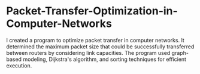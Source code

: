 # Packet-Transfer-Optimization-in-Computer-Networks
 I created a program to optimize packet transfer in computer networks. It determined the maximum packet size that could be successfully transferred between routers by considering link capacities. The program used graph-based modeling, Dijkstra's algorithm, and sorting techniques for efficient execution.
